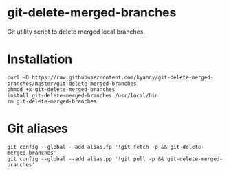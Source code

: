 # git-delete-merged-branches

Git utility script to delete merged local branches.

# Installation

```
curl -O https://raw.githubusercontent.com/kyanny/git-delete-merged-branches/master/git-delete-merged-branches
chmod +x git-delete-merged-branches
install git-delete-merged-branches /usr/local/bin
rm git-delete-merged-branches
```

# Git aliases

```
git config --global --add alias.fp '!git fetch -p && git-delete-merged-branches'
git config --global --add alias.pp '!git pull -p && git-delete-merged-branches'
```
